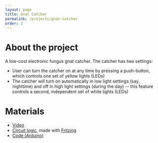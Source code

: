 ```yaml
---
layout: page
title: Gnat Catcher
permalink: /projects/gnat-catcher
order: 2
---
```

# About the project

<img style="padding-left: 15px;padding-bottom: 15px" align="right" rc="/images/gnat-catcher.png">

A low-cost electronic fungus gnat catcher. The catcher has two settings:
 *  User can turn the catcher on at any time by pressing a push-button, which controls one set of yellow lights (LEDs)
 *  The catcher will turn on automatically in low light settings (say, nighttime) and off in high light settings (during the day) -- this feature controls a second, independent set of white lights (LEDs)
 
# Materials

* [Video](https://youtu.be/4O3Kp7wESNQ)
* [Circuit logic](https://annabelrothschild.com/images/gc-circuit.pdf), made with [Fritzing](https://fritzing.org/)
* [Code (Arduino)](https://github.com/annabelrothschild/Gnat-Catcher)


